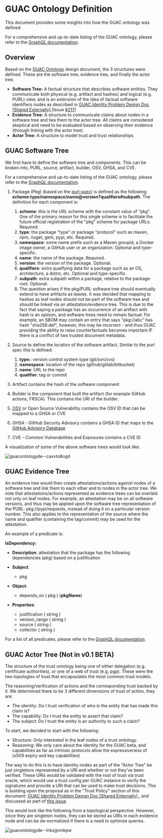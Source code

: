 # GUAC Ontology Definition

This document provides some insights into how the GUAC ontology was defined.

For a comprehensive and up-to-date listing of the GUAC ontology, please refer to
the
[GraphQL documentation](https://github.com/guacsec/guac/blob/main/docs/GraphQL.md).

## Overview

Based on the [GUAC Onlotogy](./ontology.md) design document, the 3 structures
were defined. These are the software tree, evidence tree, and finally the actor
tree.

- **Software Tree:** A factual structure that describes software entities. They
  communicate both physical (e.g. artifact and hashes) and logical (e.g. PURL)
  view, and is an extension of the idea of factual software identifiers nodes as
  described in
  [GUAC Identity Problem Design Doc [Shared Externally] ](https://docs.google.com/document/d/1BUEi7q2i-KXlAhsh1adYvL1fkWN-q8FrgLyEre7c5kg/edit?resourcekey=0-02sC5-9IbTfwJckze_CDQw)(Issue
  [#217](https://github.com/guacsec/guac/issues/217))
- **Evidence Tree:** A structure to communicate claims about nodes in a software
  tree and ties them to the actor tree. All claims are considered skeptical and
  need to be evaluated based on observing their evidence (through linking with
  the actor tree)
- **Actor Tree:** A structure to model trust and trust relationships

## GUAC Software Tree

We first have to define the software tree and components. This can be broken
into, PURL, source, artifact, builder, OSV, GHSA, and CVE.

For a comprehensive and up-to-date listing of the GUAC ontology, please refer to
the
[GraphQL documentation](https://github.com/guacsec/guac/blob/main/docs/GraphQL.md).

1.  Package (Pkg) (based on the
    [purl-spec](https://github.com/package-url/purl-spec)) is defined as the
    following: **scheme:type/namespace/name@version?qualifiers#subpath**. The
    definition for each component is:

    1.  **scheme**: this is the URL scheme with the constant value of "pkg". One
        of the primary reason for this single scheme is to facilitate the future
        official registration of the "pkg" scheme for package URLs. Required.
    1.  **type**: the package "type" or package "protocol" such as maven, npm,
        nuget, gem, pypi, etc. Required.
    1.  **namespace**: some name prefix such as a Maven groupid, a Docker image
        owner, a GitHub user or an organization. Optional and type-specific.
    1.  **name**: the name of the package. Required.
    1.  **version**: the version of the package. Optional.
    1.  **qualifiers**: extra qualifying data for a package such as an OS,
        architecture, a distro, etc. Optional and type-specific.
    1.  **subpath**: extra subpath within a package, relative to the package
        root. Optional.
    1.  The question arises if the pkg/PURL software tree should eventually
        extend to have artifacts as leaves. It was decided that mapping to
        hashes as leaf nodes should not be part of the software tree and should
        be linked via an attestation/evidence tree. This is due to the fact that
        saying a package has an occurrence of an artifact with hash is an
        opinion, and software trees need to remain factual. For example, an SBOM
        may contain an entry that says "pkg://abc" has hash "sha256:def",
        however, this may be incorrect - and thus GUAC providing the ability to
        raise counterfactuals becomes important IF there is a conflict of two
        trusted document metadata.

2.  Source to define the location of the software artifact. Similar to the purl
    spec this is defined:
    1.  **type:**: version control system type (git/svn/cvs)
    1.  **namespace**: location of the repo (github/gitlab/bitbucket)
    1.  **name**: URL to the repo
    1.  **qualifier**: tag or commit
3.  Artifact contains the hash of the software component
4.  Builder is the component that built the artifact (for example GitHub
    actions, FRSCA). This contains the URI of the builder.
5.  [OSV](https://osv.dev/) or Open Source Vulnerability contains the OSV ID
    that can be mapped to a GHSA or CVE
6.  GHSA - GitHub Security Advisory contains a GHSA ID that maps to the
    [GitHub Advisory Database](https://github.com/advisories)
7.  CVE - Common Vulnerabilities and Exposures contains a CVE ID

A visualization of some of the above software trees would look like:

![guacontologyde--caxvto8ogd](https://user-images.githubusercontent.com/3060102/233416367-2eab415e-7a79-4e58-b43c-6f590f60b916.png)

## GUAC Evidence Tree

An evidence tree would then create attestations/actions against nodes of a
software tree and link them to each other and to nodes in the actor tree. We
note that attestations/actions represented as evidence trees can be overlaid not
only on leaf nodes. For example, an attestation may be on all software versions,
and thus may be applied upon the software tree representation of the PURL:
pkg://pypi/requests, instead of doing it on a particular version number. This
also applies to the representation of the source where the name and qualifier
(containing the tag/commit) may be used for the attestation.

An example of a predicate is:

**IsDependency:**

- **Description**: attestation that the package has the following dependencies
  (pkg) based on a justification

- **Subject**:
  - pkg
- **Object**:
  - depends_on ( pkg ) (**pkgName**)
- **Properties**:
  - justification ( string )
  - version_range ( string )
  - source ( string )
  - collector ( string )

For a list of all predicates, please refer to the
[GraphQL documentation](https://github.com/guacsec/guac/blob/main/docs/GraphQL.md).

## GUAC Actor Tree (Not in v0.1 BETA)

The structure of the trust ontology being one of either delegation (e.g.
certificate authorities), or one of a web of trust (e.g. pgp). These were the
two topologies of trust that encapsulates the most common trust models.

The reasoning/verification of actions and the corresponding trust backed by it.
We determined there to be 3 different dimensions of trust of action, they are:

- The identity: Do I trust verification of who is the entity that has made this
  claim is?
- The capability: Do I trust the entity to assert that claim?
- The subject: Do I trust the entity is an authority to such a claim?

To start, we decided to start with the following:

- Structure: Only interested in the leaf nodes of a trust ontology.
- Reasoning: We only care about the identity for the GUAC beta, and capabilities
  as far as intrinsic protocols allow the expressiveness of (x509 expiry and key
  capabilities)

The way to do this is to have identity nodes as part of the "Actor Tree" be just
singletons represented by a URI and whether or not they've been verified. These
URIs would be validated with the root of trust via trust oracle, which would use
a trust config per GUAC instance to verify the signatures and provide a URI that
can be used to make trust decisions. This is building upon the proposal as in
the "Trust Policy" section of this document:
[GUAC Identity Problem Design Doc [Shared Externally] ](https://docs.google.com/document/d/1BUEi7q2i-KXlAhsh1adYvL1fkWN-q8FrgLyEre7c5kg/edit?resourcekey=0-02sC5-9IbTfwJckze_CDQw#heading=h.h9kfextfhlqn),
and discussed as part of
[this issue](https://github.com/guacsec/guac/issues/75).

This would look like the following from a topological perspective. However,
since they are singleton nodes, they can be stored as URIs in each evidence node
and can be de-normalized if there is a need to optimize queries.

![guacontologyde--lnkzgnmkpw](https://user-images.githubusercontent.com/3060102/233416389-e655067a-5b73-4616-b834-80473fbe913f.png)
